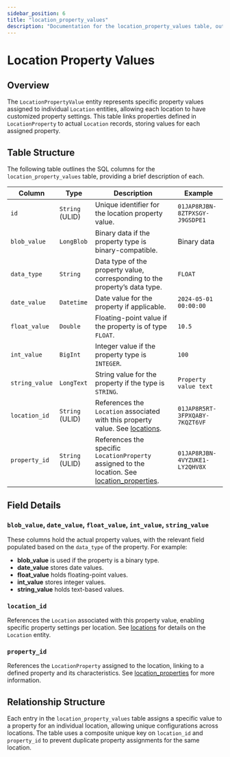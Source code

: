```yaml
---
sidebar_position: 6
title: "location_property_values"
description: "Documentation for the location_property_values table, outlining its columns and structure."
---
```


# Location Property Values

## Overview

The `LocationPropertyValue` entity represents specific property values assigned to individual `Location` entities,
allowing each location to have customized property settings. This table links properties defined in `LocationProperty`
to actual `Location` records, storing values for each assigned property.

## Table Structure

The following table outlines the SQL columns for the `location_property_values` table, providing a brief description of
each.

| Column         | Type            | Description                                                                                                                               | Example                        |
|----------------|-----------------|-------------------------------------------------------------------------------------------------------------------------------------------|--------------------------------|
| `id`           | `String` (ULID) | Unique identifier for the location property value.                                                                                        | `01JAP8RJBN-8ZTPXSGY-J9GSDPE1` |
| `blob_value`   | `LongBlob`      | Binary data if the property type is binary-compatible.                                                                                    | Binary data                    |
| `data_type`    | `String`        | Data type of the property value, corresponding to the property’s data type.                                                               | `FLOAT`                        |
| `date_value`   | `Datetime`      | Date value for the property if applicable.                                                                                                | `2024-05-01 00:00:00`          |
| `float_value`  | `Double`        | Floating-point value if the property is of type `FLOAT`.                                                                                  | `10.5`                         |
| `int_value`    | `BigInt`        | Integer value if the property type is `INTEGER`.                                                                                          | `100`                          |
| `string_value` | `LongText`      | String value for the property if the type is `STRING`.                                                                                    | `Property value text`          |
| `location_id`  | `String` (ULID) | References the `Location` associated with this property value. See [locations](../location-model/locations.md).                           | `01JAP8R5RT-3FPXQABY-7KQZT6VF` |
| `property_id`  | `String` (ULID) | References the specific `LocationProperty` assigned to the location. See [location_properties](../location-model/location_properties.md). | `01JAP8RJBN-4VYZUKE1-LY2QHV8X` |

## Field Details

### `blob_value`, `date_value`, `float_value`, `int_value`, `string_value`

These columns hold the actual property values, with the relevant field populated based on the `data_type` of the
property. For example:

- **blob_value** is used if the property is a binary type.
- **date_value** stores date values.
- **float_value** holds floating-point values.
- **int_value** stores integer values.
- **string_value** holds text-based values.

### `location_id`

References the `Location` associated with this property value, enabling specific property settings per location.
See [locations](../location-model/locations.md) for details on the `Location` entity.

### `property_id`

References the `LocationProperty` assigned to the location, linking to a defined property and its characteristics.
See [location_properties](../location-model/location_properties.md) for more information.

## Relationship Structure

Each entry in the `location_property_values` table assigns a specific value to a property for an individual location,
allowing unique configurations across locations. The table uses a composite unique key on `location_id` and
`property_id` to prevent duplicate property assignments for the same location.